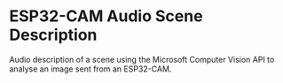 # ESP32-CAM Audio Scene Description

Audio description of a scene using the Microsoft Computer Vision API to analyse an image sent from an ESP32-CAM.
